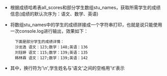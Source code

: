 - 根据成绩哈希表all\_scores和部分学生数组stu\_names，获取所需学生的成绩信息(成绩的默认次序为：语文、数学、英语)
- 将数组stu\_names中的学生的成绩拼接成一个字符串打印，也就是说只能使用一次console.log进行输出，效果如下：

        下面是部分学生的成绩详情：
        沙龙逸	语文：123;数学：148;英语：136
        刘钰婷	语文：115;数学：139;英语：135
        韩林霖	语文：127;数学：139;英语：142

- 其中，换行符为'\n',学生姓名与'语文'之间的空格用'\t'表示